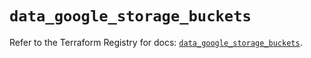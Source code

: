# `data_google_storage_buckets`

Refer to the Terraform Registry for docs: [`data_google_storage_buckets`](https://registry.terraform.io/providers/hashicorp/google/5.43.0/docs/data-sources/storage_buckets).
